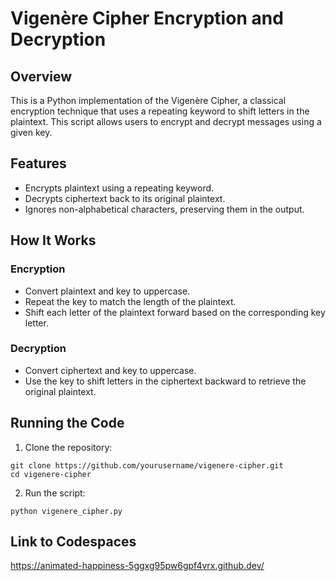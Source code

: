 # Vigenère Cipher Encryption and Decryption
## Overview
This is a Python implementation of the Vigenère Cipher, a classical encryption technique that uses a repeating keyword to shift letters in the plaintext. This script allows users to encrypt and decrypt messages using a given key.

## Features
- Encrypts plaintext using a repeating keyword.
- Decrypts ciphertext back to its original plaintext.
- Ignores non-alphabetical characters, preserving them in the output.

## How It Works
### Encryption
- Convert plaintext and key to uppercase.
- Repeat the key to match the length of the plaintext.
- Shift each letter of the plaintext forward based on the corresponding key letter.
### Decryption
- Convert ciphertext and key to uppercase.
- Use the key to shift letters in the ciphertext backward to retrieve the original plaintext.

## Running the Code
1) Clone the repository:
```ssh
git clone https://github.com/yourusername/vigenere-cipher.git
cd vigenere-cipher
```
2) Run the script:
```ssh
python vigenere_cipher.py
```
## Link to Codespaces
https://animated-happiness-5ggxg95pw6gpf4vrx.github.dev/
